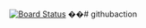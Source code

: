 [![Board Status](https://dev.azure.com/louisle-gouvello/b56e7801-68ee-4b55-958d-9c532ab84fae/20ea15bc-925c-4d9b-8758-e6ef1a5fccb5/_apis/work/boardbadge/42faacfe-170c-43d7-b4d7-b574fe9d363d)](https://dev.azure.com/louisle-gouvello/b56e7801-68ee-4b55-958d-9c532ab84fae/_boards/board/t/20ea15bc-925c-4d9b-8758-e6ef1a5fccb5/Microsoft.RequirementCategory)
��#   g i t h u b a c t i o n  
 